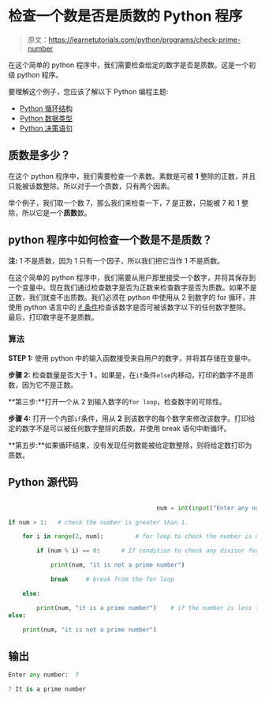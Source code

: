 # 检查一个数是否是质数的 Python 程序

> 原文：<https://learnetutorials.com/python/programs/check-prime-number>

在这个简单的 python 程序中，我们需要检查给定的数字是否是质数。这是一个初级 python 程序。

要理解这个例子，您应该了解以下 Python 编程主题:

*   [Python 循环结构](../../python/python-loop-tutorials "Python Loops")
*   [Python 数据类型](../../python/python-datatypes "Datatypes in Python")
*   [Python 决策语句](../../python/decision-making-statements "Python decision making statements")

## 质数是多少？

在这个 python 程序中，我们需要检查一个素数。素数是可被 **1** 整除的正数，并且只能被该数整除。所以对于一个质数，只有两个因素。

举个例子，我们取一个数 7，那么我们来检查一下，7 是正数，只能被 7 和 1 整除，所以它是一个**质数**数。

## python 程序中如何检查一个数是不是质数？

**注:** 1 不是质数，因为 1 只有一个因子，所以我们把它当作 1 不是质数。

在这个简单的 python 程序中，我们需要从用户那里接受一个数字，并将其保存到一个变量中。现在我们通过检查数字是否为正数来检查数字是否为质数。如果不是正数，我们就查不出质数。我们必须在 python 中使用从 2 到数字的 for 循环，并使用 python 语言中的 [if 条件](../../python/decision-making-statements "python Decision making structures")检查该数字是否可被该数字以下的任何数字整除。最后，打印数字是不是质数。

### 算法

**STEP 1:** 使用 python 中的输入函数接受来自用户的数字，并将其存储在变量中。

**步骤 2:** 检查数量是否大于 **1** 。如果是，在`if`条件`else`内移动，打印的数字不是质数，因为它不是正数。

**第三步:**打开一个从 2 到输入数字的`for loop`，检查数字的可除性。

**步骤 4:** 打开一个内部`if`条件，用从 **2** 到该数字的每个数字来修改该数字。打印给定的数字不是可以被任何数字整除的质数，并使用 break 语句中断循环。

**第五步:**如果循环结束，没有发现任何数能被给定数整除，则将给定数打印为质数。

## Python 源代码

```py

                                          num = int(input("Enter any number: "))  # Accept the number from the user.

if num > 1:   # check the number is greater than 1.

    for i in range(2, num):         # for loop to check the number is divisible by any number

        if (num % i) == 0:      # If condition to check any divisor for the number

            print(num, "it is not a prime number")

            break     # break from the for loop

    else:

        print(num, "it is a prime number")    # if the number is less than or equal to zero then it is not a prime number
else:

    print(num, "it is not a prime number")

```

## 输出

```py
Enter any number:  7

7 It is a prime number
```